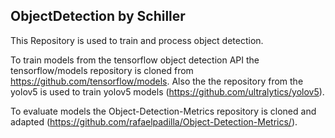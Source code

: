 ## ObjectDetection by Schiller 
This Repository is used to train and process object detection.

To train models from the tensorflow object detection API the tensorflow/models repository is cloned from https://github.com/tensorflow/models.
Also the the repository from the yolov5 is used to train yolov5 models (https://github.com/ultralytics/yolov5).

To evaluate models the Object-Detection-Metrics repository is cloned and adapted (https://github.com/rafaelpadilla/Object-Detection-Metrics/).



